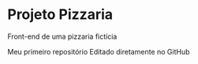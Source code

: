 # Projeto Pizzaria
 Front-end de uma pizzaria fictícia

Meu primeiro repositório
Editado diretamente no GitHub
